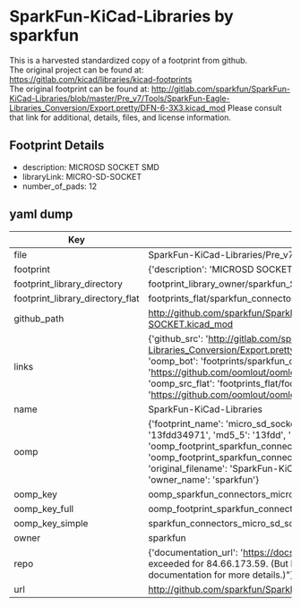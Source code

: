 # SparkFun-KiCad-Libraries by sparkfun  
This is a harvested standardized copy of a footprint from github.  
The original project can be found at:  
https://gitlab.com/kicad/libraries/kicad-footprints  
The original footprint can be found at:
http://gitlab.com/sparkfun/SparkFun-KiCad-Libraries/blob/master/Pre_v7/Tools/SparkFun-Eagle-Libraries_Conversion/Export.pretty/DFN-6-3X3.kicad_mod
Please consult that link for additional, details, files, and license information.  
## Footprint Details
* description: MICROSD SOCKET SMD  
* libraryLink: MICRO-SD-SOCKET  
* number_of_pads: 12  
## yaml dump  
| Key | Value |  
| --- | --- |  
| file | SparkFun-KiCad-Libraries/Pre_v7/Footprints/Connectors.pretty/MICRO-SD-SOCKET.kicad_mod |  
| footprint | {'description': 'MICROSD SOCKET SMD', 'libraryLink': 'MICRO-SD-SOCKET', 'number_of_pads': 12} |  
| footprint_library_directory | footprint_library_owner/sparkfun_SparkFun-KiCad-Libraries |  
| footprint_library_directory_flat | footprints_flat/sparkfun_connectors_micro_sd_socket/working |  
| github_path | http://github.com/sparkfun/SparkFun-KiCad-Libraries/blob/master/Pre_v7/Footprints/Connectors.pretty/MICRO-SD-SOCKET.kicad_mod |  
| links | {'github_src': 'http://gitlab.com/sparkfun/SparkFun-KiCad-Libraries/blob/master/Pre_v7/Tools/SparkFun-Eagle-Libraries_Conversion/Export.pretty/DFN-6-3X3.kicad_mod', 'github_src_repo': 'https://gitlab.com/kicad/libraries/kicad-footprints', 'oomp_bot': 'footprints/sparkfun_connectors_micro_sd_socket/working', 'oomp_bot_github': 'https://github.com/oomlout/oomlout_oomp_footprint_bot/tree/main/footprints/sparkfun_connectors_micro_sd_socket/working', 'oomp_src_flat': 'footprints_flat/footprints_flat/sparkfun_connectors_micro_sd_socket/working', 'oomp_src_flat_github': 'https://github.com/oomlout/oomlout_oomp_footprint_src/tree/main/footprints_flat/sparkfun_connectors_micro_sd_socket/working'} |  
| name | SparkFun-KiCad-Libraries |  
| oomp | {'footprint_name': 'micro_sd_socket', 'library_name': 'connectors', 'md5': '13fdd34971f53b182e1572530be4ff52', 'md5_10': '13fdd34971', 'md5_5': '13fdd', 'md5_6': '13fdd3', 'oomp_key': 'oomp_sparkfun_connectors_micro_sd_socket', 'oomp_key_extra': 'oomp_footprint_sparkfun_connectors_micro_sd_socket', 'oomp_key_full': 'oomp_footprint_sparkfun_connectors_micro_sd_socket_13fdd3', 'oomp_key_simple': 'sparkfun_connectors_micro_sd_socket', 'original_filename': 'SparkFun-KiCad-Libraries/Pre_v7/Footprints/Connectors.pretty/MICRO-SD-SOCKET.kicad_mod', 'owner_name': 'sparkfun'} |  
| oomp_key | oomp_sparkfun_connectors_micro_sd_socket |  
| oomp_key_full | oomp_footprint_sparkfun_connectors_micro_sd_socket |  
| oomp_key_simple | sparkfun_connectors_micro_sd_socket |  
| owner | sparkfun |  
| repo | {'documentation_url': 'https://docs.github.com/rest/overview/resources-in-the-rest-api#rate-limiting', 'message': "API rate limit exceeded for 84.66.173.59. (But here's the good news: Authenticated requests get a higher rate limit. Check out the documentation for more details.)"} |  
| url | http://github.com/sparkfun/SparkFun-KiCad-Libraries |  

